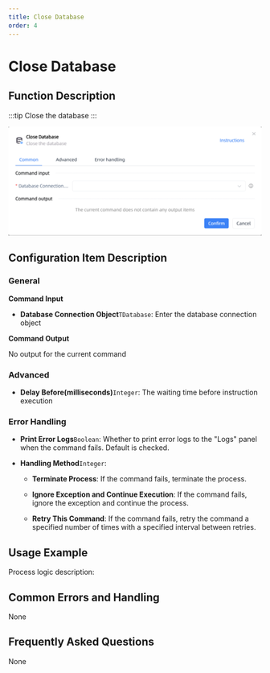 ```yaml
---
title: Close Database
order: 4
---
```


# Close Database

## Function Description

:::tip 
Close the database
:::

![Close Database](../../../assets/Close%20Database_command.png)

## Configuration Item Description

### General

**Command Input**

- **Database Connection Object**`TDatabase`: Enter the database connection object


**Command Output**

No output for the current command

### Advanced

- **Delay Before(milliseconds)**`Integer`: The waiting time before instruction execution

### Error Handling

- **Print Error Logs**`Boolean`: Whether to print error logs to the "Logs" panel when the command fails. Default is checked. 

- **Handling Method**`Integer`:

    - **Terminate Process**: If the command fails, terminate the process.

    - **Ignore Exception and Continue Execution**: If the command fails, ignore the exception and continue the process.

    - **Retry This Command**: If the command fails, retry the command a specified number of times with a specified interval between retries.

## Usage Example

Process logic description:

## Common Errors and Handling

None

## Frequently Asked Questions

None

